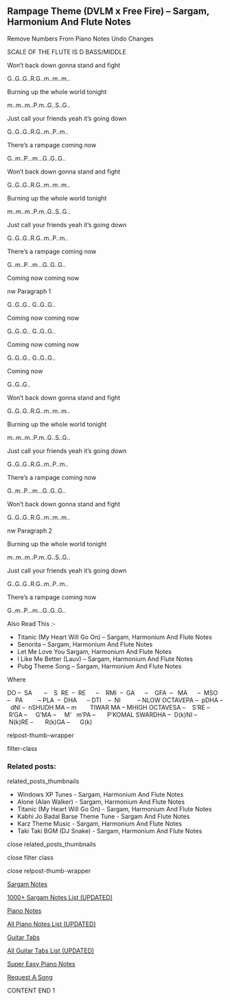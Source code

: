 
## Rampage Theme (DVLM x Free Fire) – Sargam, Harmonium And Flute Notes

Remove Numbers From Piano Notes
Undo Changes

SCALE OF THE FLUTE IS D BASS/MIDDLE

Won’t back down gonna stand and fight

G..G..G..R.G..m..m..m..

Burning up the whole world tonight

m..m..m..P.m..G..S..G..

Just call your friends yeah it’s going down

G..G..G..R.G..m..P..m..

There’s a rampage coming now

G..m..P…m…G..G..G..

Won’t back down gonna stand and fight

G..G..G..R.G..m..m..m..

Burning up the whole world tonight

m..m..m..P.m..G..S..G..

Just call your friends yeah it’s going down

G..G..G..R.G..m..P..m..

There’s a rampage coming now

G..m..P…m…G..G..G..

Coming now coming now

nw Paragraph 1

G..G..G.. G..G..G..

Coming now coming now

G..G..G.. G..G..G..

Coming now coming now

G..G..G.. G..G..G..

Coming now

G..G..G..

Won’t back down gonna stand and fight

G..G..G..R.G..m..m..m..

Burning up the whole world tonight

m..m..m..P.m..G..S..G..

Just call your friends yeah it’s going down

G..G..G..R.G..m..P..m..

There’s a rampage coming now

G..m..P…m…G..G..G..

Won’t back down gonna stand and fight

G..G..G..R.G..m..m..m..

nw Paragraph 2

Burning up the whole world tonight

m..m..m..P.m..G..S..G..

Just call your friends yeah it’s going down

G..G..G..R.G..m..P..m..

There’s a rampage coming now

G..m..P…m…G..G..G..

Also Read This :-

* Titanic (My Heart Will Go On) – Sargam, Harmonium And Flute Notes
* Senorita – Sargam, Harmonium And Flute Notes
* Let Me Love You Sargam, Harmonium And Flute Notes
* I Like Me Better (Lauv) – Sargam, Harmonium And Flute Notes
* Pubg Theme Song – Sargam, Harmonium And Flute Notes

Where

DO –  SA       –    S  RE  –  RE      –    RMI  –  GA      –    GFA  –   MA      –  MSO  –   PA         – PLA  –  DHA      – DTI    –  NI          – NLOW OCTAVEPA –  pDHA –  dNI –  nSHUDH MA – m        TIWAR MA – MHIGH OCTAVESA –    S’RE –     R’GA –     G’MA –     M’   m’PA –       P’KOMAL SWARDHA –  D(k)NI –       N(k)RE –       R(k)GA –      G(k)

relpost-thumb-wrapper

filter-class

### Related posts:

related_posts_thumbnails

* Windows XP Tunes - Sargam, Harmonium And Flute Notes
* Alone (Alan Walker) - Sargam, Harmonium And Flute Notes
* Titanic (My Heart Will Go On) - Sargam, Harmonium And Flute Notes
* Kabhi Jo Badal Barse Theme Tune - Sargam And Flute Notes
* Karz Theme Music - Sargam, Harmonium And Flute Notes
* Taki Taki BGM (DJ Snake) - Sargam, Harmonium And Flute Notes

close related_posts_thumbnails

close filter class

close relpost-thumb-wrapper

[Sargam Notes](https://www.notationsworld.com/sargam-notes.html)

[1000+ Sargam Notes List (UPDATED)](https://www.notationsworld.com/all-songs-list-sargam-notes.html)

[Piano Notes](https://www.notationsworld.com/piano-notes.html)

[All Piano Notes List (UPDATED)](https://www.notationsworld.com/all-songs-list-piano-notes.html)

[Guitar Tabs](https://www.notationsworld.com/guitar-tabs.html)

[All Guitar Tabs List (UPDATED)](https://www.notationsworld.com/all-songs-list-guitar-tabs.html)

[Super Easy Piano Notes](https://studywall.in/)

[Request A Song](https://www.notationsworld.com/request-a-song.html)

CONTENT END 1

